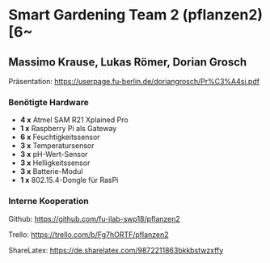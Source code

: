 # Smart Gardening Team 2 (pflanzen2)[6~
## Massimo Krause, Lukas Römer, Dorian Grosch

Präsentation: https://userpage.fu-berlin.de/doriangrosch/Pr%C3%A4si.pdf

### Benötigte Hardware

* **4 x** Atmel SAM R21 Xplained Pro 
* **1 x** Raspberry Pi als Gateway
* **6 x** Feuchtigkeitssensor
* **3 x** Temperatursensor
* **3 x** pH-Wert-Sensor
* **3 x** Helligkeitssensor
* **3 x** Batterie-Modul
* **1 x** 802.15.4-Dongle für RasPi

### Interne Kooperation

Github: https://github.com/fu-ilab-swp18/pflanzen2

Trello: https://trello.com/b/Fg7hORTF/pflanzen2

ShareLatex: https://de.sharelatex.com/9872211863bkkbstwzxffy